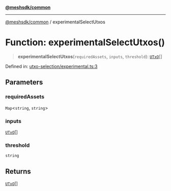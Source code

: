 [**@meshsdk/common**](../README.md)

***

[@meshsdk/common](../globals.md) / experimentalSelectUtxos

# Function: experimentalSelectUtxos()

> **experimentalSelectUtxos**(`requiredAssets`, `inputs`, `threshold`): [`UTxO`](../type-aliases/UTxO.md)[]

Defined in: [utxo-selection/experimental.ts:3](https://github.com/MeshJS/mesh/blob/1abde1553cbd7cf2cf4e40197fc0de9e4a7d0f49/packages/mesh-common/src/utxo-selection/experimental.ts#L3)

## Parameters

### requiredAssets

`Map`\<`string`, `string`\>

### inputs

[`UTxO`](../type-aliases/UTxO.md)[]

### threshold

`string`

## Returns

[`UTxO`](../type-aliases/UTxO.md)[]
